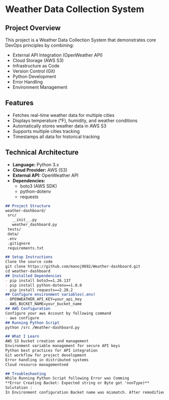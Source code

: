 # Weather Data Collection System 

## Project Overview
This project is a Weather Data Collection System that demonstrates core DevOps principles by combining:
- External API Integration (OpenWeather API)
- Cloud Storage (AWS S3)
- Infrastructure as Code
- Version Control (Git)
- Python Development
- Error Handling
- Environment Management

## Features
- Fetches real-time weather data for multiple cities
- Displays temperature (°F), humidity, and weather conditions
- Automatically stores weather data in AWS S3
- Supports multiple cities tracking
- Timestamps all data for historical tracking

## Technical Architecture
- **Language:** Python 3.x
- **Cloud Provider:** AWS (S3)
- **External API:** OpenWeather API
- **Dependencies:** 
  - boto3 (AWS SDK)
  - python-dotenv
  - requests
 ```markdown
## Project Structure
weather-dashboard/
  src/
    __init__.py
    weather_dashboard.py
  tests/
  data/
  .env
  .gitignore
  requirements.txt

## Setup Instructions
Clone the source code 
git clone https://github.com/manoj0692/Weather-dashboard.git
cd weather-dashboard
## Installed Dependencies 
- pip install boto3==1.26.137
- pip install python-dotenv==1.0.0
- pip install requests==2.28.2
## Configure environment variables(.env)
- OPENWEATHER_API_KEY=your_api_key
- AWS_BUCKET_NAME=your_bucket_name
## AWS Configuration
Configure your aws Account by following command
- aws configure
## Running Python Script
python /src /Weather-dashboard.py

## What I Learn
AWS S3 bucket creation and management
Environment variable management for secure API keys
Python best practices for API integration
Git workflow for project development
Error handling in distributed systems
Cloud resource managementned

## Troubleshooting
While Running Python Script following Error was Comming
**Error Creating Backet: Expected string or Byte got 'nonType)**
Solutation :
In Environment configuration Backet name was mismatch. After remodified Environment Variable programme run successfully




    

